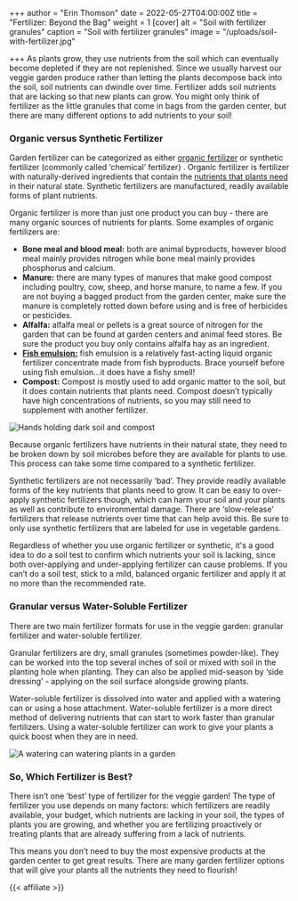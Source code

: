 +++
author = "Erin Thomson"
date = 2022-05-27T04:00:00Z
title = "Fertilizer: Beyond the Bag"
weight = 1
[cover]
alt = "Soil with fertilizer granules"
caption = "Soil with fertilizer granules"
image = "/uploads/soil-with-fertilizer.jpg"

+++
As plants grow, they use nutrients from the soil which can eventually become depleted if they are not replenished. Since we usually harvest our veggie garden produce rather than letting the plants decompose back into the soil, soil nutrients can dwindle over time. Fertilizer adds soil nutrients that are lacking so that new plants can grow. You might only think of fertilizer as the little granules that come in bags from the garden center, but there are many different options to add nutrients to your soil!

### Organic versus Synthetic Fertilizer

Garden fertilizer can be categorized as either [organic fertilizer](https://www.amazon.com/s?k=organic+fertilizer) or synthetic fertilizer (commonly called ‘chemical’ fertilizer) . Organic fertilizer is fertilizer with naturally-derived ingredients that contain the [nutrients that plants need](https://blog.planter.garden/posts/understanding-fertilizer-labels/) in their natural state. Synthetic fertilizers are manufactured, readily available forms of plant nutrients.

Organic fertilizer is more than just one product you can buy - there are many organic sources of nutrients for plants. Some examples of organic fertilizers are:

* **Bone meal and blood meal:** both are animal byproducts, however blood meal mainly provides nitrogen while bone meal mainly provides phosphorus and calcium.
* **Manure:** there are many types of manures that make good compost including poultry, cow, sheep, and horse manure, to name a few. If you are not buying a bagged product from the garden center, make sure the manure is completely rotted down before using and is free of herbicides or pesticides.
* **Alfalfa:** alfalfa meal or pellets is a great source of nitrogen for the garden that can be found at garden centers and animal feed stores. Be sure the product you buy only contains alfalfa hay as an ingredient.
* [**Fish emulsion:**](https://www.amazon.com/s?k=fish+emulsion) fish emulsion is a relatively fast-acting liquid organic fertilizer concentrate made from fish byproducts. Brace yourself before using fish emulsion...it does have a fishy smell!
* **Compost:** Compost is mostly used to add organic matter to the soil, but it does contain nutrients that plants need. Compost doesn’t typically have high concentrations of nutrients, so you may still need to supplement with another fertilizer.

![Hands holding dark soil and compost](/uploads/soils-in-hands.jpg)

Because organic fertilizers have nutrients in their natural state, they need to be broken down by soil microbes before they are available for plants to use. This process can take some time compared to a synthetic fertilizer.

Synthetic fertilizers are not necessarily ‘bad’. They provide readily available forms of the key nutrients that plants need to grow. It can be easy to over-apply synthetic fertilizers though, which can harm your soil and your plants as well as contribute to environmental damage. There are ‘slow-release’ fertilizers that release nutrients over time that can help avoid this. Be sure to only use synthetic fertilizers that are labeled for use in vegetable gardens.

Regardless of whether you use organic fertilizer or synthetic, it's a good idea to do a soil test to confirm which nutrients your soil is lacking, since both over-applying and under-applying fertilizer can cause problems. If you can’t do a soil test, stick to a mild, balanced organic fertilizer and apply it at no more than the recommended rate.

### Granular versus Water-Soluble Fertilizer

There are two main fertilizer formats for use in the veggie garden: granular fertilizer and water-soluble fertilizer.

Granular fertilizers are dry, small granules (sometimes powder-like). They can be worked into the top several inches of soil or mixed with soil in the planting hole when planting. They can also be applied mid-season by ‘side dressing’ - applying on the soil surface alongside growing plants.

Water-soluble fertilizer is dissolved into water and applied with a watering can or using a hose attachment. Water-soluble fertilizer is a more direct method of delivering nutrients that can start to work faster than granular fertilizers. Using a water-soluble fertilizer can work to give your plants a quick boost when they are in need.

![A watering can watering plants in a garden](/uploads/watering-can.jpg)

### So, Which Fertilizer is Best?

There isn’t one ‘best’ type of fertilizer for the veggie garden! The type of fertilizer you use depends on many factors: which fertilizers are readily available, your budget, which nutrients are lacking in your soil, the types of plants you are growing, and whether you are fertilizing proactively or treating plants that are already suffering from a lack of nutrients.

This means you don’t need to buy the most expensive products at the garden center to get great results. There are many garden fertilizer options that will give your plants all the nutrients they need to flourish!

{{< affiliate >}}